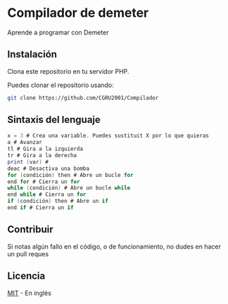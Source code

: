 # Compilador de demeter

Aprende a programar con Demeter

## Instalación
Clona este repositorio en tu servidor PHP.

Puedes clonar el repositorio usando:

```bash
git clone https://github.com/CGRU2001/Compilador
```

## Sintaxis del lenguaje

```cs
x = 3 # Crea una variable. Puedes sustituit X por lo que quieras
a # Avanzar
tl # Gira a la izquierda
tr # Gira a la derecha
print (var) # 
deac # Desactiva una bomba
for (condición) then # Abre un bucle for
end for # Cierra un for
while (condición) # Abre un bucle while
end while # Cierra un for
if (condición) then # Abre un if
end if # Cierra un if
```

## Contribuir

Si notas algún fallo en el código, o de funcionamiento, no dudes en hacer un pull reques

## Licencia
[MIT](https://github.com/CGRU2001/Compilador/blob/github.com/CGRU2001/Compilador.git/LICENSE) - En inglés